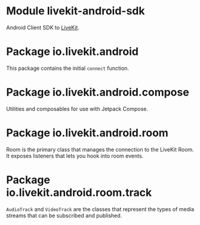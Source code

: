 # Module livekit-android-sdk

Android Client SDK to [LiveKit](https://github.com/livekit/livekit-server).

# Package io.livekit.android

This package contains the initial `connect` function.

# Package io.livekit.android.compose

Utilities and composables for use with Jetpack Compose.

# Package io.livekit.android.room

Room is the primary class that manages the connection to the LiveKit Room. It exposes listeners that lets you hook into room events.

# Package io.livekit.android.room.track

`AudioTrack` and `VideoTrack` are the classes that represent the types of media streams that can be
subscribed and published.
